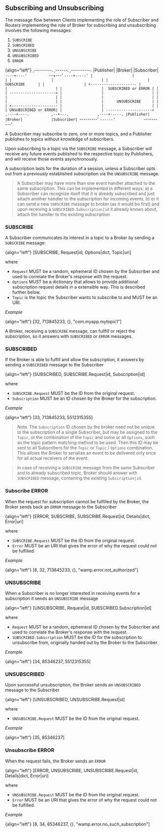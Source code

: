 ## Subscribing and Unsubscribing

The message flow between Clients implementing the role of Subscriber and Routers implementing the role of Broker for subscribing and unsubscribing involves the following messages:

1. `SUBSCRIBE`
2. `SUBSCRIBED`
3. `UNSUBSCRIBE`
4. `UNSUBSCRIBED`
5. `ERROR`

{align="left"}
        ,---------.          ,------.             ,----------.
        |Publisher|          |Broker|             |Subscriber|
        `----+----'          `--+---'             `----+-----'
             |                  |                      |
             |                  |                      |
             |                  |       SUBSCRIBE      |
             |                  | <---------------------
             |                  |                      |
             |                  |  SUBSCRIBED or ERROR |
             |                  | --------------------->
             |                  |                      |
             |                  |                      |
             |                  |                      |
             |                  |                      |
             |                  |      UNSUBSCRIBE     |
             |                  | <---------------------
             |                  |                      |
             |                  | UNSUBSCRIBED or ERROR|
             |                  | --------------------->
        ,----+----.          ,--+---.             ,----+-----.
        |Publisher|          |Broker|             |Subscriber|
        `---------'          `------'             `----------'


A Subscriber may subscribe to zero, one or more topics, and a Publisher publishes to topics without knowledge of subscribers.

Upon subscribing to a topic via the `SUBSCRIBE` message, a Subscriber will receive any future events published to the respective topic by Publishers, and will receive those events asynchronously.

A subscription lasts for the duration of a session, unless a Subscriber opts out from a previously established subscription via the `UNSUBSCRIBE` message.

> A Subscriber may have more than one event handler attached to the same subscription. This can be implemented in different ways: a) a Subscriber can recognize itself that it is already subscribed and just attach another handler to the subscription for incoming events, b) or it can send a new `SUBSCRIBE` message to broker (as it would be first) and upon receiving a `SUBSCRIBED.Subscription|id` it already knows about, attach the handler to the existing subscription
>

### SUBSCRIBE

A Subscriber communicates its interest in a topic to a Broker by sending a `SUBSCRIBE` message:

{align="left"}
        [SUBSCRIBE, Request|id, Options|dict, Topic|uri]

where

 * `Request` MUST be a random, ephemeral ID chosen by the Subscriber and used to correlate the Broker's response with the request.
 * `Options` MUST be a dictionary that allows to provide additional subscription request details in a extensible way. This is described further below.
 * `Topic` is the topic the Subscriber wants to subscribe to and MUST be an URI.

*Example*

{align="left"}
        [32, 713845233, {}, "com.myapp.mytopic1"]

A Broker, receiving a `SUBSCRIBE` message, can fullfill or reject the subscription, so it answers with `SUBSCRIBED` or `ERROR` messages.

### SUBSCRIBED

If the Broker is able to fulfill and allow the subscription, it answers by sending a `SUBSCRIBED` message to the Subscriber

{align="left"}
        [SUBSCRIBED, SUBSCRIBE.Request|id, Subscription|id]

where

 * `SUBSCRIBE.Request` MUST be the ID from the original request.
 * `Subscription` MUST be an ID chosen by the Broker for the subscription.

*Example*

{align="left"}
        [33, 713845233, 5512315355]

> Note. The `Subscription` ID chosen by the broker need not be unique to the subscription of a single Subscriber, but may be assigned to the `Topic`, or the combination of the `Topic` and some or all `Options`, such as the topic pattern matching method to be used. Then this ID may be sent to all Subscribers for the `Topic` or `Topic` /  `Options` combination. This allows the Broker to serialize an event to be delivered only once for all actual receivers of the event.

> In case of receiving a `SUBSCRIBE` message from the same Subscriber and to already subscribed topic, Broker should answer with `SUBSCRIBED` message, containing the existing `Subscription|id`.

### Subscribe ERROR

When the request for subscription cannot be fulfilled by the Broker, the Broker sends back an `ERROR` message to the Subscriber

{align="left"}
        [ERROR, SUBSCRIBE, SUBSCRIBE.Request|id, Details|dict,
            Error|uri]

where

 * `SUBSCRIBE.Request` MUST be the ID from the original request.
 * `Error` MUST be an URI that gives the error of why the request could not be fulfilled.

*Example*

{align="left"}
        [8, 32, 713845233, {}, "wamp.error.not_authorized"]


### UNSUBSCRIBE

When a Subscriber is no longer interested in receiving events for a subscription it sends an `UNSUBSCRIBE` message

{align="left"}
        [UNSUBSCRIBE, Request|id, SUBSCRIBED.Subscription|id]

where

 * `Request` MUST be a random, ephemeral ID chosen by the Subscriber and used to correlate the Broker's response with the request.
 * `SUBSCRIBED.Subscription` MUST be the ID for the subscription to unsubscribe from, originally handed out by the Broker to the Subscriber.

*Example*

{align="left"}
        [34, 85346237, 5512315355]

### UNSUBSCRIBED

Upon successful unsubscription, the Broker sends an `UNSUBSCRIBED` message to the Subscriber

{align="left"}
        [UNSUBSCRIBED, UNSUBSCRIBE.Request|id]

where

 * `UNSUBSCRIBE.Request` MUST be the ID from the original request.

*Example*

{align="left"}
        [35, 85346237]


### Unsubscribe ERROR

When the request fails, the Broker sends an `ERROR`

{align="left"}
        [ERROR, UNSUBSCRIBE, UNSUBSCRIBE.Request|id, Details|dict,
            Error|uri]

where

 * `UNSUBSCRIBE.Request` MUST be the ID from the original request.
 * `Error` MUST be an URI that gives the error of why the request could not be fulfilled.

*Example*

{align="left"}
        [8, 34, 85346237, {}, "wamp.error.no_such_subscription"]